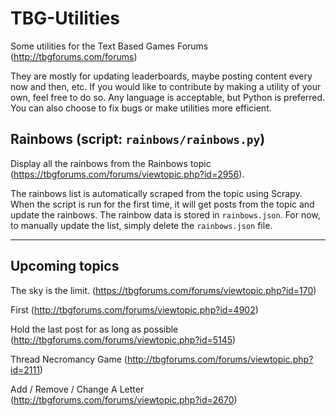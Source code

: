 # TBG-Utilities
Some utilities for the Text Based Games Forums (http://tbgforums.com/forums)

They are mostly for updating leaderboards, maybe posting content every now and then, etc. If you would like to contribute by making a utility of your own, feel free to do so. Any language is acceptable, but Python is preferred. You can also choose to fix bugs or make utilities more efficient.

## Rainbows (script: `rainbows/rainbows.py`)
Display all the rainbows from the Rainbows topic (https://tbgforums.com/forums/viewtopic.php?id=2956).

The rainbows list is automatically scraped from the topic using Scrapy. When the script is run for the first time, it will get posts from the topic and update the rainbows. The rainbow data is stored in `rainbows.json`. For now, to manually update the list, simply delete the `rainbows.json` file.

---

## Upcoming topics
The sky is the limit. (https://tbgforums.com/forums/viewtopic.php?id=170)

First (http://tbgforums.com/forums/viewtopic.php?id=4902)

Hold the last post for as long as possible (http://tbgforums.com/forums/viewtopic.php?id=5145)

Thread Necromancy Game (http://tbgforums.com/forums/viewtopic.php?id=2111)

Add / Remove / Change A Letter (http://tbgforums.com/forums/viewtopic.php?id=2670)
